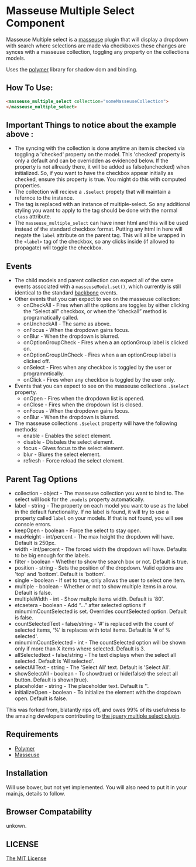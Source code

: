 # Masseuse Multiple Select Component

Masseuse Multiple select is a [masseuse](https://github.com/Solid-Interactive/masseuse) plugin that will display a dropdown with search where selections are made via checkboxes these changes are synces with a masseuse collection, toggling any property on the collections models.

Uses the [polymer](http://www.polymer-project.org/) library for shadow dom and binding.


## How To Use:
```html
<masseuse_multiple_select collection="someMasseuseCollection">
</masseuse_multiple_select>
```

## Important Things to notice about the example above :
  * The syncing with the collection is done anytime an item is checked via toggling a 'checked' property on the model. This 'checked' property is only a default and can be overridden as evidenced below. If the property is not allready there, it will be added as false(unchecked) when initialized. So, if you want to have the checkbox appear initially as checked, ensure this property is true. You might do this with computed properties. 
  * The collection will recieve a `.$select` propety that will maintain a refernce to the instance.
  * The tag is replaced with an instance of multiple-select. So any additional styling you want to apply to the tag should be done with the normal `class` attribute.
  * The `masseuse_multiple_select` can have inner html and this will be used instead of the standard checkbox format. Putting any html in here will negate the `label` attribute on the parent tag. This will all be wrapped in the `<label>` tag of the checkbox, so any clicks inside (if allowed to propagate) will toggle the checkbox.
  
## Events  
  * The child models and parent collection can expect all of the same events associated with a `masseuseModel.set()`, which currently is still identical to the standard [backbone](http://backbonejs.org/) events.
  * Other events that you can expect to see on the masseuse collection:
    * onCheckAll - Fires when all the options are toggles by either clicking the “Select all” checkbox, or when the “checkall” method is programatically called.
    * onUncheckAll - The same as above.
    * onFocus - When the dropdown gains focus.
    * onBlur - When the dropdown is blurred.
    * onOptionGroupCheck - Fires when a an optionGroup label is clicked on.
    * onOptionGroupUnCheck - Fires when a an optionGroup label is clicked off.
    * onSelect - Fires when any checkbox is toggled by the user or programmtically. 
    * onClick - Fires when any checkbox is toggled by the user only.
  * Events that you can expect to see on the masseuse collections `.$select` property.  
    * onOpen - Fires when the dropdown list is opened.
    * onClose - Fires when the dropdown list is closed.
    * onFocus - When the dropdown gains focus.
    * onBlur - When the dropdown is blurred.
  * The masseuse collections `.$select` property will have the following methods:
    * enable - Enables the select element.
    * disable - Disbales the select element.
    * focus - Gives focus to the select element.
    * blur - Blures the select element.
    * refresh - Force reload the select element.
    
## Parent Tag Options
  * collection - object - The masseuse collection you want to bind to. The select will look for the `.models` property automatically.
  * label - string - The property on each model you want to use as the label in the default functionality. If no label is found, it will try to use a property called `label` on your models. If that is not found, you will see console errors.
  * keepOpen - boolean - Force the select to stay open.
  * maxHeight - int/percent - The max height the dropdown will have. Default is 250px.
  * width - int/percent - The forced width the dropdown will have. Defaults to be big enough for the labels.
  * filter - boolean - Whether to show the search box or not. Default is true.
  * position - string - Sets the position of the dropdown. Valid options are 'top' and 'bottom'. Default is 'bottom'.
  * single - boolean - If set to true, only allows the user to select one item.
  * multiple - boolean - Whether or not to show multiple items in a row. Default is false.
  * multipleWidth - int - Show multple items width. Default is '80'.
  * etcaetera - boolean - Add “…” after selected options if minumimCountSelected is set. Overrides countSelected option. Default is false.
  * countSelectedText - false/string - ‘#’ is replaced with the count of selected items, ‘%’ is replaces with total items. Default is '# of % selected'.
  * minumimCountSelected - int - The countSelected option will be shown only if more than X items where selected. Default is 3.
  * allSelectedtext - false/string - The text displays when the select all selected. Default is 'All selected'.
  * selectAllText - string - The 'Select All' text. Default is 'Select All'.
  * showSelectAll - boolean - To show(true) or hide(false) the select all button. Default is shown(true).
  * placeholder - string - The placeholder text. Default is ''.
  * initializeOpen - boolean - To initialize the element with the dropdown open. Default is false.
  



This was forked from, blatantly rips off, and owes 99% of its usefulness to the amazing developers contributing to [the jquery multiple select plugin](http://wenzhixin.net.cn/p/multiple-select).

## Requirements 
  * [Polymer](http://www.polymer-project.org/)
  * [Masseuse](https://github.com/Solid-Interactive/masseuse)

## Installation
  Will use bower, but not yet implemented.
  You will also need to put it in your main.js, details to follow.
  
## Browser Compatability
unkown.

## LICENSE

[The MIT License](https://github.com/wenzhixin/multiple-select/blob/master/LICENSE)
